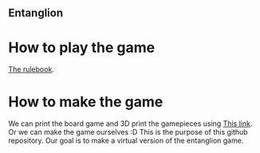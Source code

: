 ## Entanglion

# How to play the game

[The rulebook](https://github.com/Entanglion/entanglion/tree/master/game).

# How to make the game

We can print the board game and 3D print the gamepieces using [This link](https://github.com/Entanglion/entanglion/tree/master/assets).
Or we can make the game ourselves :D
This is the purpose of this github repository. Our goal is to make a virtual version of the entanglion game.